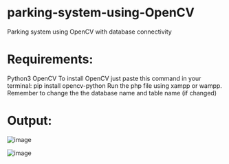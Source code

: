 # parking-system-using-OpenCV #
Parking system using OpenCV with database connectivity

# Requirements: #
Python3
OpenCV
To install OpenCV just paste this command in your terminal: pip install opencv-python
Run the php file using xampp or wampp.
Remember to change the the database name and table name (if changed)

# Output: #

![image](https://user-images.githubusercontent.com/80820210/189377492-75e670e4-7647-4e96-a3b4-634027f4dcef.png)

![image](https://user-images.githubusercontent.com/80820210/189377914-4b422c96-4b77-4aae-967d-a15df5ee52a0.png)
